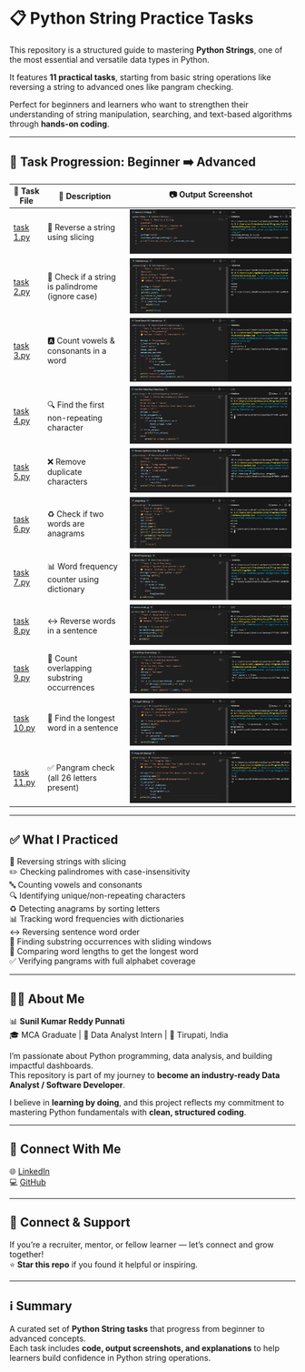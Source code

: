 # 📋 Python String Practice Tasks  

This repository is a structured guide to mastering **Python Strings**, one of the most essential and versatile data types in Python.  

It features **11 practical tasks**, starting from basic string operations like reversing a string to advanced ones like pangram checking.  

Perfect for beginners and learners who want to strengthen their understanding of string manipulation, searching, and text-based algorithms through **hands-on coding**.  

---

## 📂 Task Progression: Beginner ➡️ Advanced  

| 🧪 Task File | 📄 Description | 📷 Output Screenshot |  
|--------------|----------------|----------------------|  
| [task 1.py](task%201.py) | 🔄 Reverse a string using slicing | ![Task 1](task%201.png) |  
| [task 2.py](task%202.py) | 🔁 Check if a string is palindrome (ignore case) | ![Task 2](task%202.png) |  
| [task 3.py](task%203.py) | 🅰️ Count vowels & consonants in a word | ![Task 3](task%203.png) |  
| [task 4.py](task%204.py) | 🔍 Find the first non-repeating character | ![Task 4](task%204.png) |  
| [task 5.py](task%205.py) | ❌ Remove duplicate characters | ![Task 5](task%205.png) |  
| [task 6.py](task%206.py) | ♻️ Check if two words are anagrams | ![Task 6](task%206.png) |  
| [task 7.py](task%207.py) | 📊 Word frequency counter using dictionary | ![Task 7](task%207.png) |  
| [task 8.py](task%208.py) | ↔️ Reverse words in a sentence | ![Task 8](task%208.png) |  
| [task 9.py](task%209.py) | 🔎 Count overlapping substring occurrences | ![Task 9](task%209.png) |  
| [task 10.py](task%2010.py) | 📏 Find the longest word in a sentence | ![Task 10](task%2010.png) |  
| [task 11.py](task%2011.py) | ✅ Pangram check (all 26 letters present) | ![Task 11](task%2011.png) |  

---

## ✅ What I Practiced  
📌 Reversing strings with slicing  
✏️ Checking palindromes with case-insensitivity  
🔤 Counting vowels and consonants  
🔍 Identifying unique/non-repeating characters  
♻️ Detecting anagrams by sorting letters  
📊 Tracking word frequencies with dictionaries  
↔️ Reversing sentence word order  
🔎 Finding substring occurrences with sliding windows  
📏 Comparing word lengths to get the longest word  
✅ Verifying pangrams with full alphabet coverage  

---

## 👨‍💻 About Me  
📊 **Sunil Kumar Reddy Punnati**  
🎓 MCA Graduate | 💼 Data Analyst Intern | 📍 Tirupati, India  

I’m passionate about Python programming, data analysis, and building impactful dashboards.  
This repository is part of my journey to **become an industry-ready Data Analyst / Software Developer**.  

I believe in **learning by doing**, and this project reflects my commitment to mastering Python fundamentals with **clean, structured coding**.  

---

## 🔗 Connect With Me  
🌐 [LinkedIn](https://www.linkedin.com/in/sunil-kumar-reddy-punnati-a0a279308/)  
💻 [GitHub](https://github.com/sunilkumarreddypunnati/python-string-data-structure)  

---

## 🙌 Connect & Support  
If you’re a recruiter, mentor, or fellow learner — let’s connect and grow together!  
⭐ **Star this repo** if you found it helpful or inspiring.  

---

## ℹ️ Summary  
A curated set of **Python String tasks** that progress from beginner to advanced concepts.  
Each task includes **code, output screenshots, and explanations** to help learners build confidence in Python string operations.  
